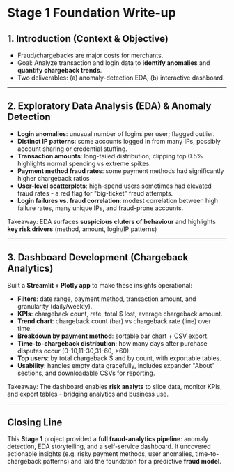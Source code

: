 # Stage 1 Foundation Write-up

## 1. Introduction (Context & Objective)

- Fraud/chargebacks are major costs for merchants.
- Goal: Analyze transaction and login data to **identify anomalies** and **quantify chargeback trends**.
- Two deliverables: (a) anomaly-detection EDA, (b) interactive dashboard.

---

## 2. Exploratory Data Analysis (EDA) & Anomaly Detection

- **Login anomalies**: unusual number of logins per user; flagged outlier.
- **Distinct IP patterns**: some accounts logged in from many IPs, possibly account sharing or credential stuffing.
- **Transaction amounts**: long-tailed distribution; clipping top 0.5% highlights normal spending vs extreme spikes.
- **Payment method fraud rates**: some payment methods had significantly higher chargeback ratios
- **User-level scatterplots**: high-spend users sometimes had elevated fraud rates - a red flag for "big-ticket" fraud attempts.
- **Login failures vs. fraud correlation**: modest correlation between high failure rates, many unique IPs, and fraud-prone accounts.

Takeaway: EDA surfaces **suspicious cluters of behaviour** and highlights **key risk drivers** (method, amount, login/IP patterns)

---

## 3. Dashboard Development (Chargeback Analytics)

Built a **Streamlit + Plotly app** to make these insights operational:

- **Filters**: date range, payment method, transaction amount, and granularity (daily/weekly).
- **KPIs**: chargeback count, rate, total $ lost, average chargeback amount.
- **Trend chart**: chargeback count (bar) vs chargeback rate (line) over time.
- **Breakdown by payment method**: sortable bar chart + CSV export.
- **Time-to-chargeback distribution**: how many days after purchase disputes occur (0-10,11-30,31-60, >60).
- **Top users**: by total chargeback $ and by count, with exportable tables.
- **Usability**: handles empty data gracefully, includes expander "About" sections, and downloadable CSVs for reporting.

Takeaway: The dashboard enables **risk analyts** to slice data, monitor KPIs, and export tables - bridging analytics and business use.

---

## Closing Line

This **Stage 1** project provided a **full fraud-analytics pipeline**: anomaly detection, EDA storytelling, and a self-service dashboard. It uncovered actionable insights (e.g. risky payment methods, user anomalies, time-to-chargeback patterns) and laid the foundation for a predictive **fraud model**.
